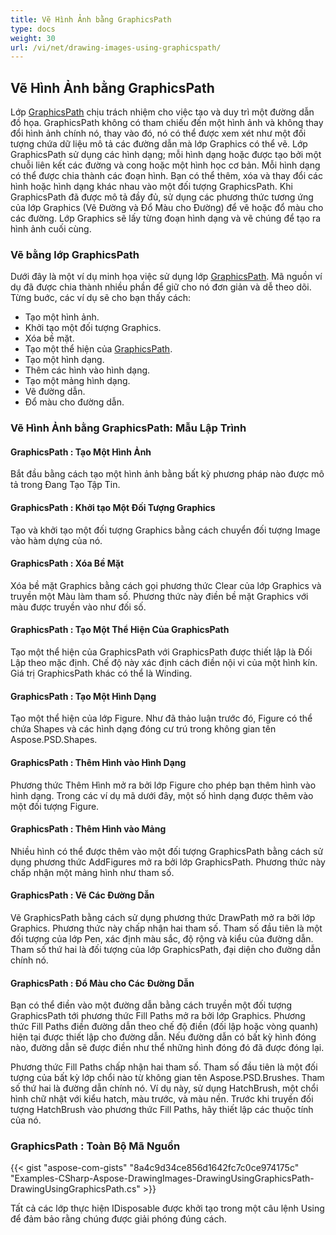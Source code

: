 ```yaml
---
title: Vẽ Hình Ảnh bằng GraphicsPath
type: docs
weight: 30
url: /vi/net/drawing-images-using-graphicspath/
---
```


## **Vẽ Hình Ảnh bằng GraphicsPath**
Lớp [GraphicsPath](https://reference.aspose.com/psd/net/aspose.psd/graphicspath) chịu trách nhiệm cho việc tạo và duy trì một đường dẫn đồ họa. GraphicsPath không có tham chiếu đến một hình ảnh và không thay đổi hình ảnh chính nó, thay vào đó, nó có thể được xem xét như một đối tượng chứa dữ liệu mô tả các đường dẫn mà lớp Graphics có thể vẽ. Lớp GraphicsPath sử dụng các hình dạng; mỗi hình dạng hoặc được tạo bởi một chuỗi liên kết các đường và cong hoặc một hình học cơ bản. Mỗi hình dạng có thể được chia thành các đoạn hình. Bạn có thể thêm, xóa và thay đổi các hình hoặc hình dạng khác nhau vào một đối tượng GraphicsPath. Khi GraphicsPath đã được mô tả đầy đủ, sử dụng các phương thức tương ứng của lớp Graphics (Vẽ Đường và Đổ Màu cho Đường) để vẽ hoặc đổ màu cho các đường. Lớp Graphics sẽ lấy từng đoạn hình dạng và vẽ chúng để tạo ra hình ảnh cuối cùng.
### **Vẽ bằng lớp GraphicsPath**
Dưới đây là một ví dụ minh họa việc sử dụng lớp [GraphicsPath](https://reference.aspose.com/psd/net/aspose.psd/graphicspath). Mã nguồn ví dụ đã được chia thành nhiều phần để giữ cho nó đơn giản và dễ theo dõi. Từng buớc, các ví dụ sẽ cho bạn thấy cách:

- Tạo một hình ảnh.
- Khởi tạo một đối tượng Graphics.
- Xóa bề mặt.
- Tạo một thể hiện của [GraphicsPath](https://reference.aspose.com/psd/net/aspose.psd/graphicspath).
- Tạo một hình dạng.
- Thêm các hình vào hình dạng.
- Tạo một mảng hình dạng.
- Vẽ đường dẫn.
- Đổ màu cho đường dẫn.


### **Vẽ Hình Ảnh bằng GraphicsPath: Mẫu Lập Trình**
#### **GraphicsPath : Tạo Một Hình Ảnh**
Bắt đầu bằng cách tạo một hình ảnh bằng bất kỳ phương pháp nào được mô tả trong Đang Tạo Tập Tin.
#### **GraphicsPath : Khởi tạo Một Đối Tượng Graphics**
Tạo và khởi tạo một đối tượng Graphics bằng cách chuyển đối tượng Image vào hàm dựng của nó.
#### **GraphicsPath : Xóa Bề Mặt**
Xóa bề mặt Graphics bằng cách gọi phương thức Clear của lớp Graphics và truyền một Màu làm tham số. Phương thức này điền bề mặt Graphics với màu được truyền vào như đối số.
#### **GraphicsPath : Tạo Một Thể Hiện Của GraphicsPath**
Tạo một thể hiện của GraphicsPath với GraphicsPath được thiết lập là Đối Lập theo mặc định. Chế độ này xác định cách điền nội vi của một hình kín. Giá trị GraphicsPath khác có thể là Winding.
#### **GraphicsPath : Tạo Một Hình Dạng**
Tạo một thể hiện của lớp Figure. Như đã thảo luận trước đó, Figure có thể chứa Shapes và các hình dạng đóng cư trú trong không gian tên Aspose.PSD.Shapes.
#### **GraphicsPath : Thêm Hình vào Hình Dạng**
Phương thức Thêm Hình mở ra bởi lớp Figure cho phép bạn thêm hình vào hình dạng. Trong các ví dụ mã dưới đây, một số hình dạng được thêm vào một đối tượng Figure.
#### **GraphicsPath : Thêm Hình vào Mảng**
Nhiều hình có thể được thêm vào một đối tượng GraphicsPath bằng cách sử dụng phương thức AddFigures mở ra bởi lớp GraphicsPath. Phương thức này chấp nhận một mảng hình như tham số.
#### **GraphicsPath : Vẽ Các Đường Dẫn**
Vẽ GraphicsPath bằng cách sử dụng phương thức DrawPath mở ra bởi lớp Graphics. Phương thức này chấp nhận hai tham số. Tham số đầu tiên là một đối tượng của lớp Pen, xác định màu sắc, độ rộng và kiểu của đường dẫn. Tham số thứ hai là đối tượng của lớp GraphicsPath, đại diện cho đường dẫn chính nó.
#### **GraphicsPath : Đổ Màu cho Các Đường Dẫn**


Bạn có thể điền vào một đường dẫn bằng cách truyền một đối tượng GraphicsPath tới phương thức Fill Paths mở ra bởi lớp Graphics. Phương thức Fill Paths điền đường dẫn theo chế độ điền (đối lập hoặc vòng quanh) hiện tại được thiết lập cho đường dẫn. Nếu đường dẫn có bất kỳ hình đóng nào, đường dẫn sẽ được điền như thể những hình đóng đó đã được đóng lại.

Phương thức Fill Paths chấp nhận hai tham số. Tham số đầu tiên là một đối tượng của bất kỳ lớp chổi nào từ không gian tên Aspose.PSD.Brushes. Tham số thứ hai là đường dẫn chính nó. Ví dụ này, sử dụng HatchBrush, một chổi hình chữ nhật với kiểu hatch, màu trước, và màu nền. Trước khi truyền đối tượng HatchBrush vào phương thức Fill Paths, hãy thiết lập các thuộc tính của nó.
### **GraphicsPath : Toàn Bộ Mã Nguồn**
{{< gist "aspose-com-gists" "8a4c9d34ce856d1642fc7c0ce974175c" "Examples-CSharp-Aspose-DrawingImages-DrawingUsingGraphicsPath-DrawingUsingGraphicsPath.cs" >}}



Tất cả các lớp thực hiện IDisposable được khởi tạo trong một câu lệnh Using để đảm bảo rằng chúng được giải phóng đúng cách.

